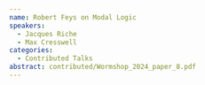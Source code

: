 ```yaml
---
name: Robert Feys on Modal Logic
speakers:
  - Jacques Riche
  - Max Cresswell
categories:
  - Contributed Talks
abstract: contributed/Wormshop_2024_paper_8.pdf
---
```

